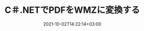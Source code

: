 ---
############################# Static ############################
layout: "autogen-gist"
date: 2021-10-02T14:22:14+03:00
draft: false
path: "ja/total/net/conversion/pdf-to-wmz/"
other_out_formats: "DOC DOCX DOCM DOT DOTX DOTM TXT RTF HTML HTM MHTML MHT XLS XLSX XLSM XLSB XLT XLTX XLTM XLAM CSV TSV DIF SXC FODS PPT PPTX PPTM PPS PPSX PPSM POT POTX POTM ODT OTT OTP ODP ODS EMZ WMZ SVG SVGZ XPS TEX DCM WMF EMF BMP PNG GIF JPEG TIFF ICO WEBP JP2 TGA PSB PSD EPUB MD DICOM FODP JPG"
ad_headline: "PDFをWMZに変換する | .NET"
ad_description: ".NETアプリケーション向けの最も正確なPDFからWMZへのドキュメント変換ソリューション。"

############################# Head ############################
head_title: "C＃.NETでPDFをWMZに変換–高速PDF変換"
head_description: ".NETおよびMonoフレームワークでの高速で安全なPDFからWMZへの変換–あらゆるタイプのC＃、VB.NET、ASP.NET、および.NETCoreアプリケーションでPDFをWMZおよび100以上の他のファイル形式に変換します。"

############################# Header ############################
title: "C＃.NETでPDFをWMZに変換する"
description: "柔軟なドキュメント変換機能を使用してC＃.NETアプリケーションでPDFをWMZに変換し、変換されたドキュメント形式の外観をカスタマイズします。 PDFファイルからワードプロセッシングドキュメント、Excelスプレッドシート、PowerPointプレゼンテーション、Photoshop、eBook、Web、および画像ファイル形式に正確に変換します。ドキュメント全体を変換するか、選択したページ番号またはページ範囲に基づいてPDFファイルの特定のページを選択し、サポートされているさまざまなドキュメント形式に簡単に変換します。"

############################# SubMenu ############################
submenu:
    enable: false

############################# Content ############################
content:
    enable: true
    block:
    - title_left: "C＃.NETでPDFをWMZに変換する方法"
      content_left: |
          .NETでPDFからWMZに変換するには、次の簡単な手順に従ってください。変換されたドキュメントをそのまま表示するか、外部ソフトウェアを使用せずにレンダリングしてHTMLとして表示します。

          -   PDFドキュメントを変換する**Converter**オブジェクトを作成します
          -   WMZ形式の変換オプションを設定します
          -   WMZに変換するには、**Converter**クラスインスタンスの**Convert**メソッドを呼び出します
          -   HTMLビューアのオプションを設定する
          -   変換されたドキュメントをHTMLとして表示する**Viewer**オブジェクトを作成します
          
      title_right: "ダウンロードとインストール手順"
      content_right: |
          PDFファイルをMicrosoftOffice（Word、Excel、PowerPoint、Project、Outlook）、OpenDocument、HTML、CADダイアグラムなどのさまざまな画像やドキュメントタイプに変換するには、`GroupDocs.Conversion`と`GroupDocs.Viewer`の名前空間が必要です。 Conholdate.Totalが提供する他の[Officeドキュメント用の.NETAPI](https://products.conholdate.com/total/net/)を調べてください。
          
          [ダウンロード](https://downloads.conholdate.com/total/net) からそれぞれのアセンブリファイルを取得するか、[NuGet](https://www.nuget.org/packages/Conholdate.Total/) からパッケージ全体をフェッチして、ワークスペースに直接 `Conholdate.Total` を追加します。
          
      gisthash: "d2247f969461c42ed50a02e53e93953a"
      gistfile: "pdf-to-word-conversion-and-html-viewer.cs"

    - title_left: ".NETでPDFをWord文書に変換する"
      content_left: |
          Conholdate.Total APIを使用すると、C＃.NETアプリケーションでPDFからWord文書に簡単に変換できます。 PDFファイルは、ソースファイルとしてドキュメント形式のWord（DOCX）ファイルに変換されます。変換されたWord文書から、テキスト、表、画像、リストなどのコンテンツを簡単に編集できます。

          -   **Converter**クラスオブジェクトを作成し、それにソース**PDF**ファイルを渡します
          -   **Converter**オブジェクトの**Convert**メソッドを呼び出します
          -   **WordProcessingConvertOptions**オブジェクトを渡して、目的の出力形式として**DOCX**を指定します
          -   **DOCX**に変換するために**Converter**クラスインスタンスの**Convert**メソッドを呼び出します
          
      title_right: "パスワードで保護されたアーカイブの変換"
      content_right: |
          場合によっては、変換されたドキュメントサイズが大きくなり、変換に時間がかかることがあります。デフォルトでは、キャッシュされた変換済みドキュメントはローカルドライブに保存されますが、[Conholdate.Total for .NET](https://products.conholdate.com/total/net/) は、iCacheインターフェイスを使用して効率的に管理するカスタムキャッシュ実装機能を提供しますキャッシュ変換は独自の方法で行われます。これにより、反復的な変換プロセス全体が高速化されます。
          
          [.NET PDF変換ライブラリ](https://products.groupdocs.com/conversion/net/) は、パスワードで保護されたアーカイブとの間の変換、および変換結果のZIP、RAR、7Z、TAR、GZ、BZ2への圧縮もサポートしています。アーカイブ形式。
          
      gisthash: "d2247f969461c42ed50a02e53e93953a"
      gistfile: "pdf-to-word-conversion.cs"

    - title_left: "C＃.NETでPDFをExcelに変換する"
      content_left: |
          数行のC＃.NETコードを使用して、PDFをExcelスプレッドシートに変換します。 PDFファイルの内容は、必要に応じて簡単に編集できるExcelワークシートの行と列に変換されます。 PDFファイルは、これらのスプレッドシート形式（XLS、XLSX、XLSM、XLSB、XLTX、XLT）、OpenDocument（ODS、OTS）、およびAppleiWork番号に変換できます。

          -   **Converter**クラスオブジェクトを作成し、それにソース**PDF**ファイルを渡します
          -   **Converter**オブジェクトの**Convert**メソッドを呼び出します
          -   **SpreadsheetConvertOptions**オブジェクトを渡すことにより、**XLSX**を目的の出力形式として指定します
          -   **XLSX**に変換するには、**Converter**クラスインスタンスの**Convert**メソッドを呼び出します。
        
      title_right: "ソースドキュメント情報の抽出"
      content_right: |
          ドキュメント情報抽出機能を使用すると、ソースドキュメントファイルに関する基本情報を取得できるだけでなく、Microsoft Projectファイルのプロジェクトの開始日と終了日、PDFドキュメントの印刷制限など、ファイル形式固有の貴重な情報の抽出もサポートされます。 Outlookデータファイルなどで囲まれたフォルダのリスト。

          Windows Azure、Mono、Xamarinなどのプラットフォームを使用しながら、Windows、Linux、macOSなどのさまざまなオペレーティングシステムで一般的なドキュメントファイル形式を変換します。
          
      gisthash: "d2247f969461c42ed50a02e53e93953a"
      gistfile: "pdf-to-excel-conversion.cs"

    - title_left: "C＃.NETでPDFをPowerPointに変換する"
      content_left: |
          Conholdate.Total for .NET APIを使用すると、PDFからPowerPoint（PPT、PPTX）スライドへの変換が高速になります。変換すると、MicrosoftPowerPointでPowerPointプレゼンテーションとスライドを簡単に編集できます。

          -   **Converter**クラスオブジェクトを作成し、それにソース**PDF**ファイルを渡します
          -   **Converter**オブジェクトの**Convert**メソッドを呼び出します
          -   **PresentationConvertOptions**オブジェクトを渡すことにより、**PPTX**を目的の出力形式として指定します
          -   **PPTX**に変換するために**Converter**クラスインスタンスの**Convert**メソッドを呼び出します
          
      title_right: "離れた場所にあるドキュメントの読み込みと変換"
      content_right: |
          Conholdate.Total for .NETの使用–開発者は、Amazon S3、Microsoft Azure Blob、FTP、ローカルディスク、ストリーム、単純なURLなどのさまざまなリモートロケーションおよびクラウドドキュメントストレージリソースからドキュメントをロードおよび変換できます。リモートに配置されたドキュメントストリームを取得するメソッドを指定し、それをコンストラクターとしてConverterクラスに渡す必要があります。
          
          Conholdate.Total for .NET APIは、Windowsフォーム、ASP.NET、WPF、WCF、または.NETFramework2.0以降に基づく任意の種類のアプリケーションにネイティブです。
          
      gisthash: "d2247f969461c42ed50a02e53e93953a"
      gistfile: "pdf-to-powerpoint-conversion.cs"

    - title_left: ".NETでPDFを画像に変換"
      content_left: |
          PDFをJPG、PNG、GIF、BMP、TIFFなどの画像形式に、正確な画質と解像度で変換します。 PDFファイル全体を変換するか、選択したページから選択して画像に変換します。

          -   **Converter**クラスオブジェクトを作成し、それにソース**PDF**ファイルを渡します
          -   **Converter**オブジェクトの**Convert**メソッドを呼び出します
          -   **SavePageStream**デリゲートを宣言して、変換されたドキュメントページをストリームに保存します
          -   **ImageConvertOptions**オブジェクトを渡して、目的の出力形式として**PNG**を指定します
          -   **PNG**に変換するために**Converter**クラスインスタンスの**Convert**メソッドを呼び出します
          
      title_right: "ドキュメントにテキストまたは画像の透かしを追加する"
      content_right: |
          ドキュメントを元のファイルとまったく同じように正確に変換し、変換されたドキュメントページにテキストまたは画像の透かしを適用します。透かしオプションのいくつかのセットを使用して透かしをスマートにスタンプし、フォント、色、幅、高さ、回転角度、透明度を管理し、透かしをドキュメントページの背景に配置します。
          
          ソースドキュメント形式の自動検出は、ソースファイルがバイトストリームの形式で表示される場合に、ファイル拡張子自体を取得するためのもう1つの便利な機能です。開発者は、ConverterオブジェクトのGetPossibleConversionsメソッドを呼び出すことにより、あるドキュメントを別のファイル形式に変換するときに、サポートされているすべての変換形式の完全なリストを取得することもできます。
          
      gisthash: "d2247f969461c42ed50a02e53e93953a"
      gistfile: "pdf-to-image-conversion.cs"

############################# About Formats ############################
about_formats:
    enable: false
############################# More Formats ############################
more_formats:
    enable: true
    auto: false
    other_out_formats: DOC DOCX DOCM DOT DOTX DOTM TXT RTF HTML HTM MHTML MHT XLS XLSX XLSM XLSB XLT XLTX XLTM XLAM CSV TSV DIF SXC FODS PPT PPTX PPTM PPS PPSX PPSM POT POTX POTM ODT OTT OTP ODP ODS EMZ WMZ SVG SVGZ XPS TEX DCM WMF EMF BMP PNG GIF JPEG TIFF ICO WEBP JP2 TGA PSB PSD EPUB MD DICOM FODP JPG
############################# Back to top ###############################
back_to_top:
  enable: true
---